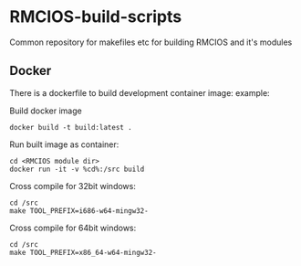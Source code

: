 # RMCIOS-build-scripts
Common repository for makefiles etc for building RMCIOS and it's modules

## Docker
There is a dockerfile to build development container image:
example:

Build docker image
```
docker build -t build:latest .
```

Run built image as container:
```
cd <RMCIOS module dir>
docker run -it -v %cd%:/src build
```

Cross compile for 32bit windows:
```
cd /src
make TOOL_PREFIX=i686-w64-mingw32-
```

Cross compile for 64bit windows:
```
cd /src
make TOOL_PREFIX=x86_64-w64-mingw32-
```


